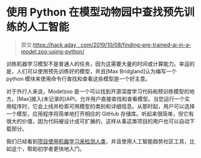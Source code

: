 # 使用 Python 在模型动物园中查找预先训练的人工智能

> 原文:[https://hack aday . com/2019/10/08/finding-pre-trained-ai-in-a-model zoo-using-python/](https://hackaday.com/2019/10/08/finding-pre-trained-ai-in-a-modelzoo-using-python/)

训练机器学习模型不是普通人的任务，因为这需要大量的时间或计算能力。幸运的是，人们可以使用预先训练好的模型，并且[Max Bridgland]认为编写一个 python 模块来使用命令行查找和查看这些模型是一个好主意。

对于外行人来说，Modelzoo 是一个可以找到开源深度学习代码和预训练模型的地方。[Max]接入(未记录的)API，允许用户直接查找和查看模型。当您运行一个实用程序时，它会上线并检索可用模型的类别和详细信息。从那时起，用户可以选择一个模型，应用程序将简单地打开相应的 GitHub 存储库。听起来很简单，但它有很大的价值，因为代码被设计成可扩展的，这样从事这类项目的用户也可以自动下载部分。

我们已经看到[项目使用机器学习来检测人类](https://hackaday.com/2019/01/14/project-shows-how-to-use-machine-learning-to-detect-pedestrians/)，并且使用人工智能趋势社区工具，比如这个，帮助初学者更快地入门。